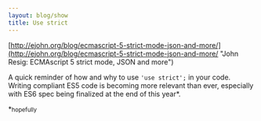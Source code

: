 ```yaml
---
layout: blog/show
title: Use strict
---
```


[http://ejohn.org/blog/ecmascript-5-strict-mode-json-and-more/](http://ejohn.org/blog/ecmascript-5-strict-mode-json-and-more/ "John Resig: ECMAscript 5 strict mode, JSON and more")

A quick reminder of how and why to use `'use strict';` in your code. Writing compliant ES5 code is becoming more relevant than ever, especially with ES6 spec being finalized at the end of this year\*.

\*<small>hopefully</small>

